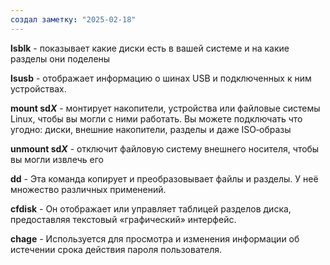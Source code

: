 ```yaml
---
создал заметку: "2025-02-18"
---
```

**lsblk** - показывает какие диски есть в вашей системе и на какие разделы они поделены

**lsusb** - отображает информацию о шинах USB и подключенных к ним устройствах.

**mount sd*X*** - монтирует накопители, устройства или файловые системы Linux, чтобы вы могли с ними работать. Вы можете подключать что угодно: диски, внешние накопители, разделы и даже ISO‑образы

**unmount sd*X*** - отключит файловую систему внешнего носителя, чтобы вы могли извлечь его

**dd** - Эта команда копирует и преобразовывает файлы и разделы. У неё множество различных применений.

**cfdisk** - Он отображает или управляет таблицей разделов диска, предоставляя текстовый «графический» интерфейс.

**chage** - Используется для просмотра и изменения информации об истечении срока действия пароля пользователя.